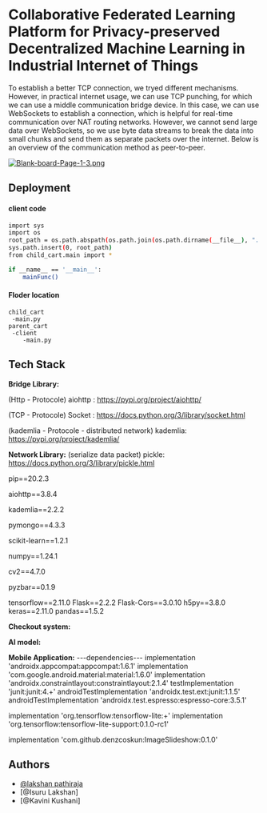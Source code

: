 
# Collaborative Federated Learning Platform for Privacy-preserved Decentralized Machine Learning in Industrial Internet of Things

To establish a better TCP connection, we tryed different mechanisms. However, in practical internet usage, we can use TCP punching, for which we can use a middle communication bridge device. In this case, we can use WebSockets to establish a connection, which is helpful for real-time communication over NAT routing networks. However, we cannot send large data over WebSockets, so we use byte data streams to break the data into small chunks and send them as separate packets over the internet. Below is an overview of the communication method as peer-to-peer.

[![Blank-board-Page-1-3.png](https://i.postimg.cc/XvXpcXLy/Blank-board-Page-1-3.png)](https://postimg.cc/mcfLTL0b)



## Deployment

#### client code

```bash
import sys
import os
root_path = os.path.abspath(os.path.join(os.path.dirname(__file__), "../.."))
sys.path.insert(0, root_path)
from child_cart.main import *

if __name__ == '__main__':
    mainFunc()
```

#### Floder location
```http
child_cart
 -main.py
parent_cart
 -client
    -main.py
```




## Tech Stack

**Bridge Library:**

(Http - Protocole)
aiohttp : https://pypi.org/project/aiohttp/

(TCP - Protocole)
Socket : https://docs.python.org/3/library/socket.html

(kademlia - Protocole - distributed network)
kademlia: https://pypi.org/project/kademlia/

**Network Library:**
(serialize data packet)
pickle: https://docs.python.org/3/library/pickle.html

pip==20.2.3

aiohttp==3.8.4

kademlia==2.2.2

pymongo==4.3.3

scikit-learn==1.2.1

numpy==1.24.1

cv2==4.7.0

pyzbar==0.1.9

tensorflow==2.11.0
Flask==2.2.2 
Flask-Cors==3.0.10
h5py==3.8.0
keras==2.11.0
pandas==1.5.2

**Checkout system:**

**AI model:**

**Mobile Application:**
---dependencies---
implementation 'androidx.appcompat:appcompat:1.6.1'
implementation 'com.google.android.material:material:1.6.0'
implementation 'androidx.constraintlayout:constraintlayout:2.1.4'
testImplementation 'junit:junit:4.+'
androidTestImplementation 'androidx.test.ext:junit:1.1.5'
androidTestImplementation 'androidx.test.espresso:espresso-core:3.5.1'

implementation 'org.tensorflow:tensorflow-lite:+'
implementation 'org.tensorflow:tensorflow-lite-support:0.1.0-rc1'


implementation 'com.github.denzcoskun:ImageSlideshow:0.1.0'

## Authors

- [@lakshan pathiraja](https://github.com/samitha093)
- [@Isuru Lakshan]
- [@Kavini Kushani]

